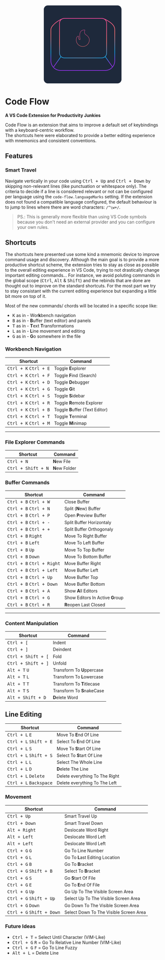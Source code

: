 <p align="center"> 
  <img src="https://raw.githubusercontent.com/thiagomajesk/code-flow/master/static/code-flow-logo.png" />
</p>

# Code Flow

**A VS Code Extension for Productivity Junkies**

Code Flow is an extension that aims to improve a default set of keybindings with a keyboard-centric workflow.  
The shortcuts here were elaborated to provide a better editing experience with mnemonics and consistent conventions.   

## Features

### Smart Travel

Navigate vertically in your code using <kbd>Ctrl + Up</kbd> and <kbd>Ctrl + Down</kbd> by skipping non-relevant lines (like punctuation or whitespace only). The criteria to decide if a line is considered relevant or not can be configured per language using the `code-flow.languageMarks` setting. If the extension does not found a compatible language configured, the default behaviour is to jump to lines where there are word characters: `/^\w+/`.

> PS.: This is generally more flexible than using VS Code symbols because you don't need an external provider and you can configure your own rules.

## Shortcuts

The shortcuts here presented use some kind a mnemonic device to improve command usage and discovery.
Although the main goal is to provide a more productive shortcut scheme, the extension tries to stay as close as possible to the overall editing experience in VS Code, trying to not drastically change important editing commands... For instance, we avoid poluting commands in the global scope (<kbd>Ctrl</kbd>, <kbd>Alt</kbd> & <kbd>Shift</kbd>) and the rebinds that are done are thought out to improve on the standard shortcuts. For the most part we try to stay consistant with the current editing experience but expanding a little bit more on top of it.

Most of the new commands/ chords will be located in a specific scope like:

- <kbd>K</kbd> as in - Wor**k**bench navigation
- <kbd>B</kbd> as in - **B**uffer (text editor) and panels
- <kbd>T</kbd> as in - **T**ext **T**ransformations
- <kbd>L</kbd> as in - **L**ine movement and editing
- <kbd>G</kbd> as in - **G**o somewhere in the file

### Workbench Navigation

| Shortcut                                 | Command                          |
|------------------------------------------|----------------------------------|
| <kbd>Ctrl + K</kbd> <kbd>Ctrl + E</kbd>  | Toggle **E**xplorer              |
| <kbd>Ctrl + K</kbd> <kbd>Ctrl + F</kbd>  | Toggle **F**ind (Search)         |
| <kbd>Ctrl + K</kbd> <kbd>Ctrl + D</kbd>  | Toggle **D**ebugger              |
| <kbd>Ctrl + K</kbd> <kbd>Ctrl + G</kbd>  | Toggle **G**it                   |
| <kbd>Ctrl + K</kbd> <kbd>Ctrl + S</kbd>  | Toggle **S**idebar               |
| <kbd>Ctrl + K</kbd> <kbd>Ctrl + R</kbd>  | Toggle **R**emote Explorer       |
| <kbd>Ctrl + K</kbd> <kbd>Ctrl + B</kbd>  | Toggle **B**uffer (Text Editor)  |
| <kbd>Ctrl + K</kbd> <kbd>Ctrl + T</kbd>  | Toggle **T**erminal              |
| <kbd>Ctrl + K</kbd> <kbd>Ctrl + M</kbd>  | Toggle **M**inimap               |

---

### File Explorer Commands

| Shortcut                        | Command                                 |
|---------------------------------|-----------------------------------------|
| <kbd>Ctrl + N</kbd>             | **N**ew File                            |
| <kbd>Ctrl + Shift + N</kbd>     | **N**ew Folder                          |

### Buffer Commands

| Shortcut                                     | Command                             |
|----------------------------------------------|-------------------------------------|
| <kbd>Ctrl + B</kbd> <kbd>Ctrl + W</kbd>      | Close Buffer                        |
| <kbd>Ctrl + B</kbd> <kbd>Ctrl + N</kbd>      | Split (**N**ew) Buffer              |
| <kbd>Ctrl + B</kbd> <kbd>Ctrl + P</kbd>      | Open **P**review Buffer             |
| <kbd>Ctrl + B</kbd> <kbd>Ctrl + -</kbd>      | Split Buffer Horizontaly            |
| <kbd>Ctrl + B</kbd> <kbd>Ctrl + +</kbd>      | Split Buffer Orthogonaly            |
| <kbd>Ctrl + B</kbd> <kbd>Right</kbd>         | Move To Right Buffer                |
| <kbd>Ctrl + B</kbd> <kbd>Left</kbd>          | Move To Left Buffer                 |
| <kbd>Ctrl + B</kbd> <kbd>Up</kbd>            | Move To Top Buffer                  |
| <kbd>Ctrl + B</kbd> <kbd>Down</kbd>          | Move To Bottom Buffer               |
| <kbd>Ctrl + B</kbd> <kbd>Ctrl + Right</kbd>  | Move Buffer Right                   |
| <kbd>Ctrl + B</kbd> <kbd>Ctrl + Left</kbd>   | Move Buffer Left                    |
| <kbd>Ctrl + B</kbd> <kbd>Ctrl + Up</kbd>     | Move Buffer Top                     |
| <kbd>Ctrl + B</kbd> <kbd>Ctrl + Down</kbd>   | Move Buffer Bottom                  |
| <kbd>Ctrl + B</kbd> <kbd>Ctrl + A</kbd>      | Show **A**ll Editors                |
| <kbd>Ctrl + B</kbd> <kbd>Ctrl + G</kbd>      | Show Editors In Active **G**roup    |
| <kbd>Ctrl + B</kbd> <kbd>Ctrl + R</kbd>      | **R**eopen Last Closed              |

---

### Content Manipulation

| Shortcut                         | Command                             |
|----------------------------------|-------------------------------------|
| <kbd>Ctrl + [</kbd>              | Indent                              |
| <kbd>Ctrl + ]</kbd>              | Deindent                            |
| <kbd>Ctrl + Shift + [</kbd>      | Fold                                |
| <kbd>Ctrl + Shift + ]</kbd>      | Unfold                              |
| <kbd>Alt + T</kbd> <kbd>U</kbd>  | Transform To **U**ppercase          |
| <kbd>Alt + T</kbd> <kbd>L</kbd>  | Transform To **L**owercase          |
| <kbd>Alt + T</kbd> <kbd>T</kbd>  | Transform To **T**itlecase          |
| <kbd>Alt + T</kbd> <kbd>S</kbd>  | Transform To **S**nakeCase          |
| <kbd>Alt + Shift + D</kbd>       | **D**elete Word                     |

## Line Editing

| Shortcut                                 | Command                                   |
|------------------------------------------|-------------------------------------------|
| <kbd>Ctrl + L</kbd> <kbd>E</kbd>         | Move To **E**nd Of Line                   |
| <kbd>Ctrl + L</kbd> <kbd>Shift + E</kbd> | Select To **E**nd Of Line                 |
| <kbd>Ctrl + L</kbd> <kbd>S</kbd>         | Move To **S**tart Of Line                 |
| <kbd>Ctrl + L</kbd> <kbd>Shift + S</kbd> | Select To **S**tart Of Line               |
| <kbd>Ctrl + L</kbd> <kbd>L</kbd>         | Select The Whole Line                     |
| <kbd>Ctrl + L</kbd> <kbd>D</kbd>         | **D**elete The Line                       |
| <kbd>Ctrl + L</kbd> <kbd>Delete</kbd>    | Delete everything To The Right            |
| <kbd>Ctrl + L</kbd> <kbd>Backspace</kbd> | Delete everything To The Left             |

### Movement

| Shortcut                                    | Command                                |
|-------------------------------------------- |--------------------------------------- |
| <kbd>Ctrl + Up</kbd>                        | Smart Travel Up                        |
| <kbd>Ctrl + Down</kbd>                      | Smart Travel Down                      |
| <kbd>Alt + Right</kbd>                      | Deslocate Word Right                   |
| <kbd>Alt + Left</kbd>                       | Deslocate Word Left                    |
| <kbd>Alt + Left</kbd>                       | Deslocate Word Left                    |
| <kbd>Ctrl + G</kbd> <kbd>G</kbd>            | Go To Line Number                      |
| <kbd>Ctrl + G</kbd> <kbd>L</kbd>            | Go To **L**ast Editing Location        |
| <kbd>Ctrl + G</kbd> <kbd>B</kbd>            | Go To **B**racket                      |
| <kbd>Ctrl + G</kbd> <kbd>Shift + B</kbd>    | Select To **B**racket                  |
| <kbd>Ctrl + G</kbd> <kbd>S</kbd>            | Go **S**tart Of File                   |
| <kbd>Ctrl + G</kbd> <kbd>E</kbd>            | Go To **E**nd Of File                  |
| <kbd>Ctrl + G</kbd> <kbd>Up</kbd>           | Go Up To The Visible Screen Area       |
| <kbd>Ctrl + G</kbd> <kbd>Shift + Up</kbd>   | Select Up To The Visible Screen Area   |
| <kbd>Ctrl + G</kbd> <kbd>Down</kbd>         | Go Down To The Visible Screen Area     |
| <kbd>Ctrl + G</kbd> <kbd>Shift + Down</kbd> | Select Down To The Visible Screen Area |


### Future Ideas

- <kbd>Ctrl + T</kbd> = Select Until Character (VIM-Like)
- <kbd>Ctrl + G</kbd> <kbd>R</kbd> = Go To Relative Line Number (VIM-Like)
- <kbd>Ctrl + G</kbd> <kbd>F</kbd> = Go To Line Fuzzy
- <kbd>Alt + L</kbd> = Delete Line
